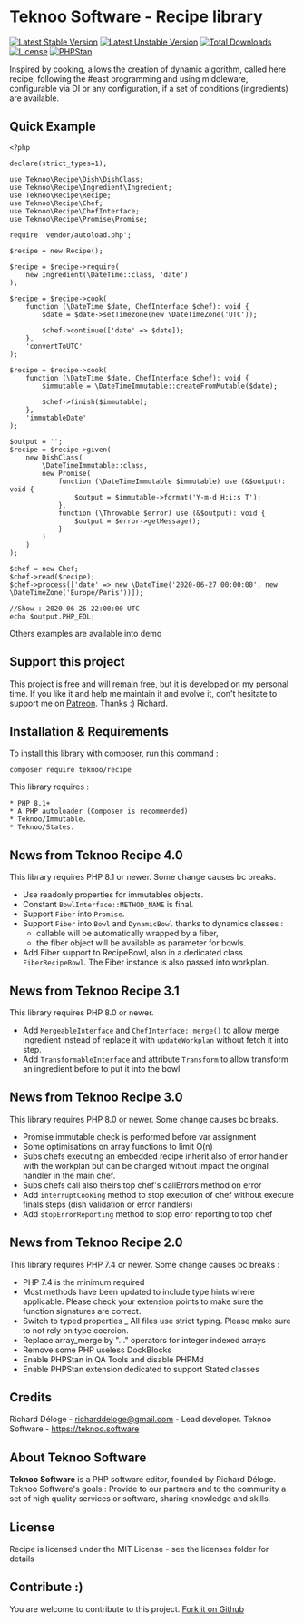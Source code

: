 Teknoo Software - Recipe library
================================

[![Latest Stable Version](https://poser.pugx.org/teknoo/recipe/v/stable)](https://packagist.org/packages/teknoo/recipe)
[![Latest Unstable Version](https://poser.pugx.org/teknoo/recipe/v/unstable)](https://packagist.org/packages/teknoo/recipe)
[![Total Downloads](https://poser.pugx.org/teknoo/recipe/downloads)](https://packagist.org/packages/teknoo/recipe)
[![License](https://poser.pugx.org/teknoo/recipe/license)](https://packagist.org/packages/teknoo/recipe)
[![PHPStan](https://img.shields.io/badge/PHPStan-enabled-brightgreen.svg?style=flat)](https://github.com/phpstan/phpstan)

Inspired by cooking, allows the creation of dynamic algorithm, called here recipe,
following the #east programming and using middleware, configurable via DI or any configuration,
if a set of conditions (ingredients) are available.

Quick Example
-------------

    <?php
    
    declare(strict_types=1);
    
    use Teknoo\Recipe\Dish\DishClass;
    use Teknoo\Recipe\Ingredient\Ingredient;
    use Teknoo\Recipe\Recipe;
    use Teknoo\Recipe\Chef;
    use Teknoo\Recipe\ChefInterface;
    use Teknoo\Recipe\Promise\Promise;
    
    require 'vendor/autoload.php';
    
    $recipe = new Recipe();
    
    $recipe = $recipe->require(
        new Ingredient(\DateTime::class, 'date')
    );
    
    $recipe = $recipe->cook(
        function (\DateTime $date, ChefInterface $chef): void {
            $date = $date->setTimezone(new \DateTimeZone('UTC'));
    
            $chef->continue(['date' => $date]);
        },
        'convertToUTC'
    );
    
    $recipe = $recipe->cook(
        function (\DateTime $date, ChefInterface $chef): void {
            $immutable = \DateTimeImmutable::createFromMutable($date);
    
            $chef->finish($immutable);
        },
        'immutableDate'
    );
    
    $output = '';
    $recipe = $recipe->given(
        new DishClass(
            \DateTimeImmutable::class,
            new Promise(
                function (\DateTimeImmutable $immutable) use (&$output): void {
                    $output = $immutable->format('Y-m-d H:i:s T');
                },
                function (\Throwable $error) use (&$output): void {
                    $output = $error->getMessage();
                }
            )
        )
    );
    
    $chef = new Chef;
    $chef->read($recipe);
    $chef->process(['date' => new \DateTime('2020-06-27 00:00:00', new \DateTimeZone('Europe/Paris'))]);

    //Show : 2020-06-26 22:00:00 UTC
    echo $output.PHP_EOL;

Others examples are available into demo

Support this project
---------------------

This project is free and will remain free, but it is developed on my personal time. 
If you like it and help me maintain it and evolve it, don't hesitate to support me on [Patreon](https://patreon.com/teknoo_software).
Thanks :) Richard. 

Installation & Requirements
---------------------------
To install this library with composer, run this command :

    composer require teknoo/recipe

This library requires :

    * PHP 8.1+
    * A PHP autoloader (Composer is recommended)
    * Teknoo/Immutable.
    * Teknoo/States.

News from Teknoo Recipe 4.0
----------------------------

This library requires PHP 8.1 or newer. Some change causes bc breaks.

- Use readonly properties for immutables objects.
- Constant `BowlInterface::METHOD_NAME` is final.
- Support `Fiber` into `Promise`.
- Support `Fiber` into `Bowl` and `DynamicBowl` thanks to dynamics classes :
    - callable will be automatically wrapped by a fiber,
    - the fiber object will be available as parameter for bowls.
- Add Fiber support to RecipeBowl, also in a dedicated class `FiberRecipeBowl`.
  The Fiber instance is also passed into workplan.

News from Teknoo Recipe 3.1
----------------------------

This library requires PHP 8.0 or newer.

- Add `MergeableInterface` and `ChefInterface::merge()` to allow merge ingredient instead of replace it with `updateWorkplan`
  without fetch it into step.
- Add `TransformableInterface` and attribute `Transform` to allow transform an ingredient before to put it into the bowl

News from Teknoo Recipe 3.0
----------------------------

This library requires PHP 8.0 or newer. Some change causes bc breaks.

- Promise immutable check is performed before var assignment
- Some optimisations on array functions to limit O(n)
- Subs chefs executing an embedded recipe inherit also of error handler with the workplan but can be changed without impact
  the original handler in the main chef.
- Subs chefs call also theirs top chef's callErrors method on error
- Add `interruptCooking` method to stop execution of chef without execute finals steps (dish validation or error handlers)
- Add `stopErrorReporting` method to stop error reporting to top chef

News from Teknoo Recipe 2.0
----------------------------

This library requires PHP 7.4 or newer. Some change causes bc breaks :

- PHP 7.4 is the minimum required
- Most methods have been updated to include type hints where applicable. Please check your extension points to make sure the function signatures are correct.
- Switch to typed properties
_ All files use strict typing. Please make sure to not rely on type coercion.
- Replace array_merge by "..." operators for integer indexed arrays
- Remove some PHP useless DockBlocks
- Enable PHPStan in QA Tools and disable PHPMd
- Enable PHPStan extension dedicated to support Stated classes

Credits
-------
Richard Déloge - <richarddeloge@gmail.com> - Lead developer.
Teknoo Software - <https://teknoo.software>

About Teknoo Software
---------------------
**Teknoo Software** is a PHP software editor, founded by Richard Déloge.
Teknoo Software's goals : Provide to our partners and to the community a set of high quality services or software,
 sharing knowledge and skills.

License
-------
Recipe is licensed under the MIT License - see the licenses folder for details

Contribute :)
-------------

You are welcome to contribute to this project. [Fork it on Github](CONTRIBUTING.md)
